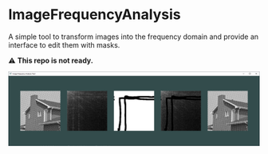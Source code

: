 # ImageFrequencyAnalysis
A simple tool to transform images into the frequency domain and provide an interface to edit them with masks.

:warning: **This repo is not ready.**

![](resources/teaser.png)
